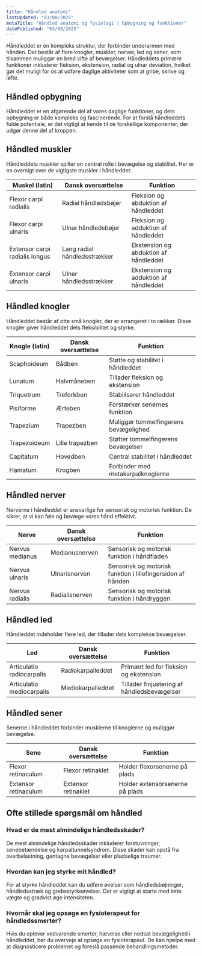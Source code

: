 ```yaml
---
title: "Håndled anatomi"
lastUpdated: "03/08/2025"
metaTitle: "Håndled anatomi og fysiologi | Opbygning og funktioner"
datePublished: "03/08/2025"
---
```


Håndleddet er en kompleks struktur, der forbinder underarmen med hånden. Det består af flere knogler, muskler, nerver, led og sener, som tilsammen muliggør en bred vifte af bevægelser. Håndleddets primære funktioner inkluderer fleksion, ekstension, radial og ulnar deviation, hvilket gør det muligt for os at udføre daglige aktiviteter som at gribe, skrive og løfte.

## Håndled opbygning

Håndleddet er en afgørende del af vores daglige funktioner, og dets opbygning er både kompleks og fascinerende. For at forstå håndleddets fulde potentiale, er det vigtigt at kende til de forskellige komponenter, der udgør denne del af kroppen.

## Håndled muskler

Håndleddets muskler spiller en central rolle i bevægelse og stabilitet. Her er en oversigt over de vigtigste muskler i håndleddet:

| Muskel (latin) | Dansk oversættelse | Funktion |
|----------------|---------------------|----------|
| Flexor carpi radialis | Radial håndledsbøjer | Fleksion og abduktion af håndleddet |
| Flexor carpi ulnaris | Ulnar håndledsbøjer | Fleksion og adduktion af håndleddet |
| Extensor carpi radialis longus | Lang radial håndledsstrækker | Ekstension og abduktion af håndleddet |
| Extensor carpi ulnaris | Ulnar håndledsstrækker | Ekstension og adduktion af håndleddet |

## Håndled knogler

Håndleddet består af otte små knogler, der er arrangeret i to rækker. Disse knogler giver håndleddet dets fleksibilitet og styrke.

| Knogle (latin) | Dansk oversættelse | Funktion |
|----------------|---------------------|----------|
| Scaphoideum | Bådben | Støtte og stabilitet i håndleddet |
| Lunatum | Halvmåneben | Tillader fleksion og ekstension |
| Triquetrum | Treforkben | Stabiliserer håndleddet |
| Pisiforme | Ærteben | Forstærker senernes funktion |
| Trapezium | Trapezben | Muliggør tommelfingerens bevægelighed |
| Trapezoideum | Lille trapezben | Støtter tommelfingerens bevægelser |
| Capitatum | Hovedben | Central stabilitet i håndleddet |
| Hamatum | Krogben | Forbinder med metakarpalknoglerne |

## Håndled nerver

Nerverne i håndleddet er ansvarlige for sensorisk og motorisk funktion. De sikrer, at vi kan føle og bevæge vores hånd effektivt.

| Nerve | Dansk oversættelse | Funktion |
|-------|---------------------|----------|
| Nervus medianus | Medianusnerven | Sensorisk og motorisk funktion i håndfladen |
| Nervus ulnaris | Ulnarisnerven | Sensorisk og motorisk funktion i lillefingersiden af hånden |
| Nervus radialis | Radialisnerven | Sensorisk og motorisk funktion i håndryggen |

## Håndled led

Håndleddet indeholder flere led, der tillader dets komplekse bevægelser.

| Led | Dansk oversættelse | Funktion |
|-----|---------------------|----------|
| Articulatio radiocarpalis | Radiokarpalleddet | Primært led for fleksion og ekstension |
| Articulatio mediocarpalis | Mediokarpalleddet | Tillader finjustering af håndledsbevægelser |

## Håndled sener

Senerne i håndleddet forbinder musklerne til knoglerne og muliggør bevægelse.

| Sene | Dansk oversættelse | Funktion |
|------|---------------------|----------|
| Flexor retinaculum | Flexor retinaklet | Holder flexorsenerne på plads |
| Extensor retinaculum | Extensor retinaklet | Holder extensorsenerne på plads |

## Ofte stillede spørgsmål om håndled

### Hvad er de mest almindelige håndledsskader?

De mest almindelige håndledsskader inkluderer forstuvninger, senebetændelse og karpaltunnelsyndrom. Disse skader kan opstå fra overbelastning, gentagne bevægelser eller pludselige traumer.

### Hvordan kan jeg styrke mit håndled?

For at styrke håndleddet kan du udføre øvelser som håndledsbøjninger, håndledsstræk og grebsstyrkeøvelser. Det er vigtigt at starte med lette vægte og gradvist øge intensiteten.

### Hvornår skal jeg opsøge en fysioterapeut for håndledssmerter?

Hvis du oplever vedvarende smerter, hævelse eller nedsat bevægelighed i håndleddet, bør du overveje at opsøge en fysioterapeut. De kan hjælpe med at diagnosticere problemet og foreslå passende behandlingsmetoder.